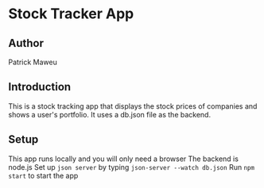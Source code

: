 # Stock Tracker App
## Author 
Patrick Maweu 

## Introduction
This is a stock tracking app that displays the stock prices of companies and shows a user's portfolio. 
It uses a db.json file as the backend. 
## Setup 
This app runs locally and you will only need a browser
The backend is node.js 
Set up `json server` by typing `json-server --watch db.json` 
Run `npm start` to start the app


